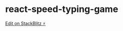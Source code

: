 # react-speed-typing-game

[Edit on StackBlitz ⚡️](https://stackblitz.com/edit/react-speed-typing-game)